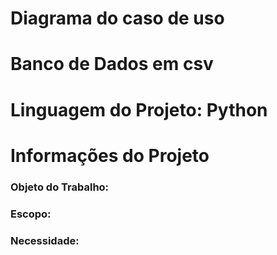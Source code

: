 # Diagrama do caso de uso

# Banco de Dados em csv

# Linguagem do Projeto: Python

# Informações do Projeto

### Objeto do Trabalho:

### Escopo:

### Necessidade:
